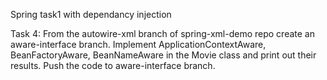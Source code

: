 Spring task1 with dependancy injection


Task 4: From the autowire-xml branch of spring-xml-demo repo create an aware-interface branch. Implement ApplicationContextAware, BeanFactoryAware, BeanNameAware in the Movie class and print out their results. Push the code to aware-interface branch.
